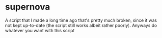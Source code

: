 # supernova
A script that I made a long time ago that's pretty much broken, since it was not kept up-to-date (the script still works albeit rather poorly). Anyways do whatever you want with this script
